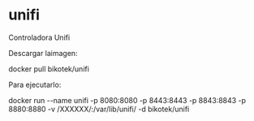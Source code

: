 # unifi
Controladora Unifi

Descargar laimagen:

docker pull bikotek/unifi

Para ejecutarlo:

docker run --name unifi -p 8080:8080 -p 8443:8443 -p 8843:8843 -p 8880:8880 -v /XXXXXX/:/var/lib/unifi/ -d bikotek/unifi






